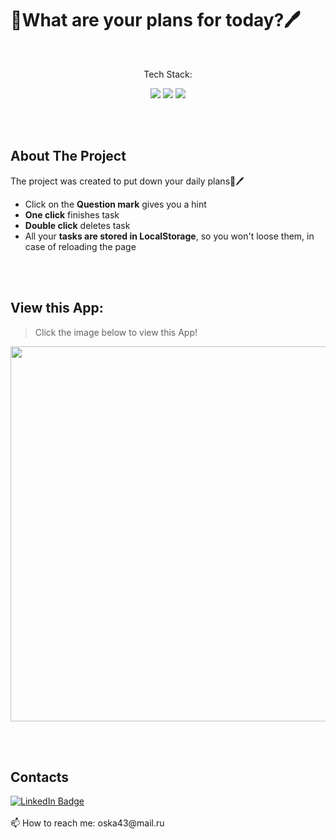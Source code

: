 # 📔What are your plans for today?🖊 

<br>

<p align="center">Tech Stack:</p>
<p align="center">
    <img src="https://img.shields.io/badge/html5-%23E34F26.svg?style=for-the-badge&logo=html5&logoColor=white"> 
    <img src="https://img.shields.io/badge/css3-%231572B6.svg?style=for-the-badge&logo=css3&logoColor=white">
    <img src="https://img.shields.io/badge/javascript-%23323330.svg?style=for-the-badge&logo=javascript&logoColor=%23F7DF1E">
    
</p>
<br>
<br>

## About The Project

The project was created to put down your daily plans📗🖊     
 - Click on the **Question mark** gives you a hint
 - **One click** finishes task    
 - **Double click** deletes task
 - All your **tasks are stored in LocalStorage**, so you won't loose them, in case of reloading the page
<br>
<br>


## View this App:
>Click the image below to view this App!


[<img width="600" src="https://user-images.githubusercontent.com/108359930/235449685-5190b7ec-6318-4b9d-8ccc-1223f5b6d1bb.jpg"/>](https://olgabull.github.io/Plans/)

<br>
<br>

## Contacts

<a href="https://www.linkedin.com/in/olga-bulgakova-014254243/" target="_blank">
    <img src="https://img.shields.io/badge/LinkedIn-blue?style=for-the-badge&logo=linkedin&logoColor=white" alt="LinkedIn Badge"/>
  </a>
<br>
<br>
📫 How to reach me: oska43@mail.ru
<br><br>
